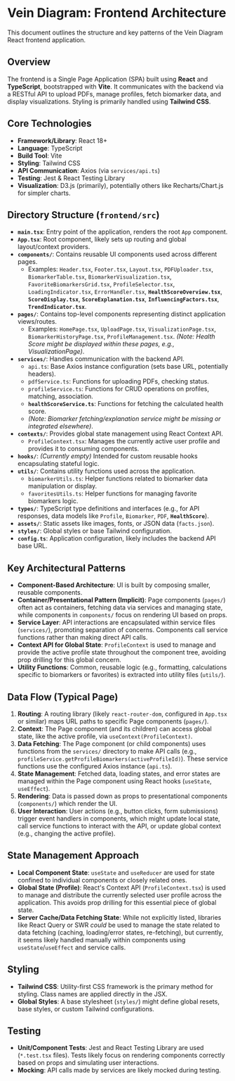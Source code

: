 # Vein Diagram: Frontend Architecture

This document outlines the structure and key patterns of the Vein Diagram React frontend application.

## Overview

The frontend is a Single Page Application (SPA) built using **React** and **TypeScript**, bootstrapped with **Vite**. It communicates with the backend via a RESTful API to upload PDFs, manage profiles, fetch biomarker data, and display visualizations. Styling is primarily handled using **Tailwind CSS**.

## Core Technologies

-   **Framework/Library**: React 18+
-   **Language**: TypeScript
-   **Build Tool**: Vite
-   **Styling**: Tailwind CSS
-   **API Communication**: Axios (via `services/api.ts`)
-   **Testing**: Jest & React Testing Library
-   **Visualization**: D3.js (primarily), potentially others like Recharts/Chart.js for simpler charts.

## Directory Structure (`frontend/src`)

-   **`main.tsx`**: Entry point of the application, renders the root `App` component.
-   **`App.tsx`**: Root component, likely sets up routing and global layout/context providers.
-   **`components/`**: Contains reusable UI components used across different pages.
    -   Examples: `Header.tsx`, `Footer.tsx`, `Layout.tsx`, `PDFUploader.tsx`, `BiomarkerTable.tsx`, `BiomarkerVisualization.tsx`, `FavoriteBiomarkersGrid.tsx`, `ProfileSelector.tsx`, `LoadingIndicator.tsx`, `ErrorHandler.tsx`, **`HealthScoreOverview.tsx`**, **`ScoreDisplay.tsx`**, **`ScoreExplanation.tsx`**, **`InfluencingFactors.tsx`**, **`TrendIndicator.tsx`**.
-   **`pages/`**: Contains top-level components representing distinct application views/routes.
    -   Examples: `HomePage.tsx`, `UploadPage.tsx`, `VisualizationPage.tsx`, `BiomarkerHistoryPage.tsx`, `ProfileManagement.tsx`. *(Note: Health Score might be displayed within these pages, e.g., VisualizationPage)*.
-   **`services/`**: Handles communication with the backend API.
    -   `api.ts`: Base Axios instance configuration (sets base URL, potentially headers).
    *   `pdfService.ts`: Functions for uploading PDFs, checking status.
    *   `profileService.ts`: Functions for CRUD operations on profiles, matching, association.
    *   **`healthScoreService.ts`**: Functions for fetching the calculated health score.
    *   *(Note: Biomarker fetching/explanation service might be missing or integrated elsewhere)*.
-   **`contexts/`**: Provides global state management using React Context API.
    -   `ProfileContext.tsx`: Manages the currently active user profile and provides it to consuming components.
-   **`hooks/`**: *(Currently empty)* Intended for custom reusable hooks encapsulating stateful logic.
-   **`utils/`**: Contains utility functions used across the application.
    -   `biomarkerUtils.ts`: Helper functions related to biomarker data manipulation or display.
    *   `favoritesUtils.ts`: Helper functions for managing favorite biomarkers logic.
-   **`types/`**: TypeScript type definitions and interfaces (e.g., for API responses, data models like `Profile`, `Biomarker`, `PDF`, **`HealthScore`**).
-   **`assets/`**: Static assets like images, fonts, or JSON data (`facts.json`).
-   **`styles/`**: Global styles or base Tailwind configuration.
-   **`config.ts`**: Application configuration, likely includes the backend API base URL.

## Key Architectural Patterns

-   **Component-Based Architecture**: UI is built by composing smaller, reusable components.
-   **Container/Presentational Pattern (Implicit)**: Page components (`pages/`) often act as containers, fetching data via services and managing state, while components in `components/` focus on rendering UI based on props.
-   **Service Layer**: API interactions are encapsulated within service files (`services/`), promoting separation of concerns. Components call service functions rather than making direct API calls.
-   **Context API for Global State**: `ProfileContext` is used to manage and provide the active profile state throughout the component tree, avoiding prop drilling for this global concern.
-   **Utility Functions**: Common, reusable logic (e.g., formatting, calculations specific to biomarkers or favorites) is extracted into utility files (`utils/`).

## Data Flow (Typical Page)

1.  **Routing**: A routing library (likely `react-router-dom`, configured in `App.tsx` or similar) maps URL paths to specific Page components (`pages/`).
2.  **Context**: The Page component (and its children) can access global state, like the active profile, via `useContext(ProfileContext)`.
3.  **Data Fetching**: The Page component (or child components) uses functions from the `services/` directory to make API calls (e.g., `profileService.getProfileBiomarkers(activeProfileId)`). These service functions use the configured Axios instance (`api.ts`).
4.  **State Management**: Fetched data, loading states, and error states are managed within the Page component using React hooks (`useState`, `useEffect`).
5.  **Rendering**: Data is passed down as props to presentational components (`components/`) which render the UI.
6.  **User Interaction**: User actions (e.g., button clicks, form submissions) trigger event handlers in components, which might update local state, call service functions to interact with the API, or update global context (e.g., changing the active profile).

## State Management Approach

-   **Local Component State**: `useState` and `useReducer` are used for state confined to individual components or closely related ones.
-   **Global State (Profile)**: React's Context API (`ProfileContext.tsx`) is used to manage and distribute the currently selected user profile across the application. This avoids prop drilling for this essential piece of global state.
-   **Server Cache/Data Fetching State**: While not explicitly listed, libraries like React Query or SWR *could* be used to manage the state related to data fetching (caching, loading/error states, re-fetching), but currently, it seems likely handled manually within components using `useState`/`useEffect` and service calls.

## Styling

-   **Tailwind CSS**: Utility-first CSS framework is the primary method for styling. Class names are applied directly in the JSX.
-   **Global Styles**: A base stylesheet (`styles/`) might define global resets, base styles, or custom Tailwind configurations.

## Testing

-   **Unit/Component Tests**: Jest and React Testing Library are used (`*.test.tsx` files). Tests likely focus on rendering components correctly based on props and simulating user interactions.
-   **Mocking**: API calls made by services are likely mocked during testing.
